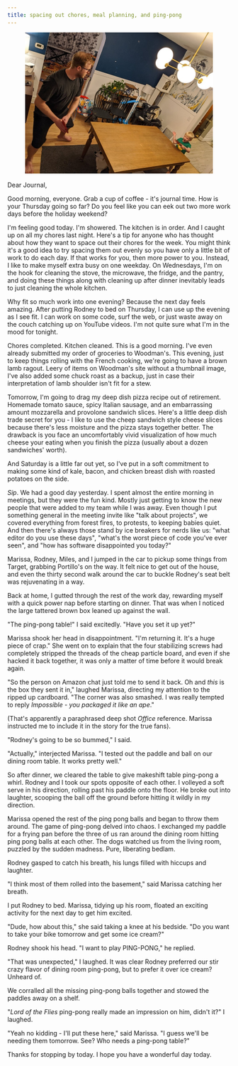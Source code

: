```yaml
---
title: spacing out chores, meal planning, and ping-pong
---
```


<figure>
  <a href="/images/banners/2020-09-03.jpg">
    <img alt="banner" src="/images/banners/2020-09-03.jpg"/>
  </a>
</figure>

Dear Journal,

Good morning, everyone.  Grab a cup of coffee - it's journal time.
How is your Thursday going so far?  Do you feel like you can eek out
two more work days before the holiday weekend?

I'm feeling good today.  I'm showered.  The kitchen is in order.  And
I caught up on all my chores last night.  Here's a tip for anyone who
has thought about how they want to space out their chores for the
week.  You might think it's a good idea to try spacing them out evenly
so you have only a little bit of work to do each day.  If that works
for you, then more power to you.  Instead, I like to make myself extra
busy on one weekday.  On Wednesdays, I'm on the hook for cleaning the
stove, the microwave, the fridge, and the pantry, and doing these
things along with cleaning up after dinner inevitably leads to just
cleaning the whole kitchen.

Why fit so much work into one evening?  Because the next day feels
amazing.  After putting Rodney to bed on Thursday, I can use up the
evening as I see fit.  I can work on some code, surf the web, or just
waste away on the couch catching up on YouTube videos.  I'm not quite
sure what I'm in the mood for tonight.

Chores completed.  Kitchen cleaned.  This is a good morning.  I've
even already submitted my order of groceries to Woodman's.  This
evening, just to keep things rolling with the French cooking, we're
going to have a brown lamb ragout.  Leery of items on Woodman's site
without a thumbnail image, I've also added some chuck roast as a
backup, just in case their interpretation of lamb shoulder isn't fit
for a stew.

Tomorrow, I'm going to drag my deep dish pizza recipe out of
retirement.  Homemade tomato sauce, spicy Italian sausage, and an
embarrassing amount mozzarella and provolone sandwich slices.  Here's
a little deep dish trade secret for you - I like to use the cheep
sandwich style cheese slices because there's less moisture and the
pizza stays together better.  The drawback is you face an
uncomfortably vivid visualization of how much cheese your eating when
you finish the pizza (usually about a dozen sandwiches' worth).

And Saturday is a little far out yet, so I've put in a soft commitment
to making some kind of kale, bacon, and chicken breast dish with
roasted potatoes on the side.

_Sip_.  We had a good day yesterday.  I spent almost the entire
morning in meetings, but they were the fun kind.  Mostly just getting
to know the new people that were added to my team while I was away.
Even though I put something general in the meeting invite like "talk
about projects", we covered everything from forest fires, to protests,
to keeping babies quiet.  And then there's always those stand by ice
breakers for nerds like us: "what editor do you use these days",
"what's the worst piece of code you've ever seen", and "how has
software disappointed you today?"

Marissa, Rodney, Miles, and I jumped in the car to pickup some things
from Target, grabbing Portillo's on the way.  It felt nice to get out
of the house, and even the thirty second walk around the car to buckle
Rodney's seat belt was rejuvenating in a way.

Back at home, I gutted through the rest of the work day, rewarding
myself with a quick power nap before starting on dinner.  That was
when I noticed the large tattered brown box leaned up against the
wall.

"The ping-pong table!" I said excitedly.  "Have you set it up yet?"

Marissa shook her head in disappointment.  "I'm returning it.  It's a
huge piece of crap."  She went on to explain that the four stabilizing
screws had completely stripped the threads of the cheap particle
board, and even if she hacked it back together, it was only a matter
of time before it would break again.

"So the person on Amazon chat just told me to send it back.  Oh and
_this_ is the box they sent it in," laughed Marissa, directing my
attention to the ripped up cardboard.  "The corner was also smashed.
I was really tempted to reply _Impossible - you packaged it like an
ape_."

(That's apparently a paraphrased deep shot _Office_ reference.
Marissa instructed me to include it in the story for the true fans).

"Rodney's going to be so bummed," I said.

"Actually," interjected Marissa.  "I tested out the paddle and ball on
our dining room table.  It works pretty well."

So after dinner, we cleared the table to give makeshift table
ping-pong a whirl.  Rodney and I took our spots opposite of each
other.  I volleyed a soft serve in his direction, rolling past his
paddle onto the floor.  He broke out into laughter, scooping the ball
off the ground before hitting it wildly in my direction.

Marissa opened the rest of the ping pong balls and began to throw them
around.  The game of ping-pong delved into chaos.  I exchanged my
paddle for a frying pan before the three of us ran around the dining
room hitting ping pong balls at each other.  The dogs watched us from
the living room, puzzled by the sudden madness.  Pure, liberating
bedlam.

Rodney gasped to catch his breath, his lungs filled with hiccups and
laughter.

"I think most of them rolled into the basement," said Marissa catching
her breath.

I put Rodney to bed.  Marissa, tidying up his room, floated an
exciting activity for the next day to get him excited.

"Dude, how about this," she said taking a knee at his bedside.  "Do
you want to take your bike tomorrow and get some ice cream?"

Rodney shook his head.  "I want to play PING-PONG," he replied.

"That was unexpected," I laughed.  It was clear Rodney preferred our
stir crazy flavor of dining room ping-pong, but to prefer it over ice
cream?  Unheard of.

We corralled all the missing ping-pong balls together and stowed the
paddles away on a shelf.

"_Lord of the Flies_ ping-pong really made an impression on him,
didn't it?" I laughed.

"Yeah no kidding - I'll put these here," said Marissa.  "I guess we'll
be needing them  tomorrow.  See?  Who needs a ping-pong table?"

Thanks for stopping by today.  I hope you have a wonderful day today.

